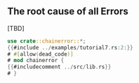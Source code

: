 ## The root cause of all Errors

[TBD]

~~~rust
use crate::chainerror::*;
{{#include ../examples/tutorial7.rs:2:}}
# #[allow(dead_code)]
# mod chainerror {
{{#includecomment ../src/lib.rs}}
# }
~~~